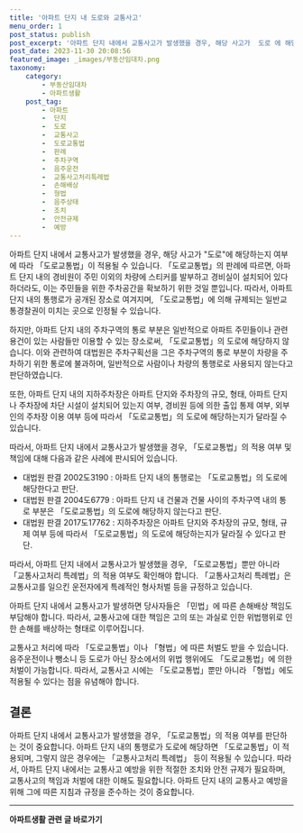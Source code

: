 ```yaml
---
title: '아파트 단지 내 도로와 교통사고'
menu_order: 1
post_status: publish
post_excerpt: '아파트 단지 내에서 교통사고가 발생했을 경우, 해당 사고가  도로 에 해당하는지 여부에 따라  도로교통법 이 적용될 수 있습니다.  도로교통법 의 판례에 따르면, 아파트 단지 내의 경비원이 주민 이외의 차량에 스티커를 발부하고 경비실이 설치되어 있다 하더라도, 이는 주민들을 위한 주차공간을 확보하기 위한 것일 뿐입니다. 따라서, 아파트 단지 내의 통행로가 공개된 장소로 여겨지며,  도로교통법 에 의해 규제되는 일반교통경찰권이 미치는 곳으로 인정될 수 있습니다.'
post_date: 2023-11-30 20:08:56
featured_image: _images/부동산임대차.png
taxonomy:
    category:
        - 부동산임대차
        - 아파트생활
    post_tag:
        - 아파트
        -  단지
        -  도로
        -  교통사고
        -  도로교통법
        -  판례
        -  주차구역
        -  음주운전
        -  교통사고처리특례법
        -  손해배상
        -  형법
        -  음주상태
        -  조치
        -  안전규제
        -  예방
---
```



아파트 단지 내에서 교통사고가 발생했을 경우, 해당 사고가 "도로"에 해당하는지 여부에 따라 「도로교통법」이 적용될 수 있습니다. 「도로교통법」의 판례에 따르면, 아파트 단지 내의 경비원이 주민 이외의 차량에 스티커를 발부하고 경비실이 설치되어 있다 하더라도, 이는 주민들을 위한 주차공간을 확보하기 위한 것일 뿐입니다. 따라서, 아파트 단지 내의 통행로가 공개된 장소로 여겨지며, 「도로교통법」에 의해 규제되는 일반교통경찰권이 미치는 곳으로 인정될 수 있습니다.

하지만, 아파트 단지 내의 주차구역의 통로 부분은 일반적으로 아파트 주민들이나 관련 용건이 있는 사람들만 이용할 수 있는 장소로써, 「도로교통법」의 도로에 해당하지 않습니다. 이와 관련하여 대법원은 주차구획선을 그은 주차구역의 통로 부분이 차량을 주차하기 위한 통로에 불과하며, 일반적으로 사람이나 차량의 통행로로 사용되지 않는다고 판단하였습니다.

또한, 아파트 단지 내의 지하주차장은 아파트 단지와 주차장의 규모, 형태, 아파트 단지나 주차장에 차단 시설이 설치되어 있는지 여부, 경비원 등에 의한 출입 통제 여부, 외부인의 주차장 이용 여부 등에 따라서 「도로교통법」의 도로에 해당하는지가 달라질 수 있습니다.

따라서, 아파트 단지 내에서 교통사고가 발생했을 경우, 「도로교통법」의 적용 여부 및 책임에 대해 다음과 같은 사례에 판시되어 있습니다.

- 대법원 판결 2002도3190 : 아파트 단지 내의 통행로는 「도로교통법」의 도로에 해당한다고 판단.
- 대법원 판결 2004도6779 : 아파트 단지 내 건물과 건물 사이의 주차구역 내의 통로 부분은 「도로교통법」의 도로에 해당하지 않는다고 판단.
- 대법원 판결 2017도17762 : 지하주차장은 아파트 단지와 주차장의 규모, 형태, 규제 여부 등에 따라서 「도로교통법」의 도로에 해당하는지가 달라질 수 있다고 판단.

따라서, 아파트 단지 내에서 교통사고가 발생했을 경우, 「도로교통법」뿐만 아니라 「교통사고처리 특례법」의 적용 여부도 확인해야 합니다. 「교통사고처리 특례법」은 교통사고를 일으킨 운전자에게 특례적인 형사처벌 등을 규정하고 있습니다.

아파트 단지 내에서 교통사고가 발생하면 당사자들은 「민법」에 따른 손해배상 책임도 부담해야 합니다. 따라서, 교통사고에 대한 책임은 고의 또는 과실로 인한 위법행위로 인한 손해를 배상하는 형태로 이루어집니다.

교통사고 처리에 따라 「도로교통법」이나 「형법」에 따른 처벌도 받을 수 있습니다. 음주운전이나 뺑소니 등 도로가 아닌 장소에서의 위법 행위에도 「도로교통법」에 의한 처벌이 가능합니다. 따라서, 교통사고 시에는 「도로교통법」뿐만 아니라 「형법」에도 적용될 수 있다는 점을 유념해야 합니다. 

## 결론
아파트 단지 내에서 교통사고가 발생했을 경우, 「도로교통법」의 적용 여부를 판단하는 것이 중요합니다. 아파트 단지 내의 통행로가 도로에 해당하면 「도로교통법」이 적용되며, 그렇지 않은 경우에는 「교통사고처리 특례법」 등이 적용될 수 있습니다. 따라서, 아파트 단지 내에서는 교통사고 예방을 위한 적절한 조치와 안전 규제가 필요하며, 교통사고의 책임과 처벌에 대한 이해도 필요합니다. 아파트 단지 내의 교통사고 예방을 위해 그에 따른 지침과 규정을 준수하는 것이 중요합니다.
<!-- wp:separator -->
<hr class="wp-block-separator has-alpha-channel-opacity"/>
<!-- /wp:separator -->

<!-- wp:group {"backgroundColor":"base","layout":{"type":"constrained"}} -->
<div class="wp-block-group has-base-background-color has-background"><!-- wp:paragraph {"align":"center","fontSize":"medium"} -->
<p class="has-text-align-center has-large-font-size"><strong>아파트생활 관련 글 바로가기</strong></p>
<!-- /wp:paragraph -->


<!-- wp:latest-posts
{"categories":[{"id":28012,"count":19,"description":"","link":"https://uknowlaw.com/category/%ec%95%84%ed%8c%8c%ed%8a%b8%ec%83%9d%ed%99%9c/","name":"아파트생활","slug":"아파트생활","taxonomy":"category","parent":0,"meta":[],"_links":{"self":[{"href":"https://uknowlaw.com/wp-json/wp/v2/categories/28012"}],"collection":[{"href":"https://uknowlaw.com/wp-json/wp/v2/categories"}],"about":[{"href":"https://uknowlaw.com/wp-json/wp/v2/taxonomies/category"}],"wp:post_type":[{"href":"https://uknowlaw.com/wp-json/wp/v2/posts?categories=28012"}],"curies":[{"name":"wp","href":"https://api.w.org/{rel}","templated":true}]}}],"postsToShow":100,"excerptLength":28,"postLayout":"grid","columns":2,"featuredImageAlign":"left","featuredImageSizeSlug":"large","fontSize":"small"} /--></div>
<!-- /wp:group -->